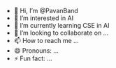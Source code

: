 - 👋 Hi, I’m @PavanBand
- 👀 I’m interested in AI
- 🌱 I’m currently learning CSE in AI
- 💞️ I’m looking to collaborate on ...
- 📫 How to reach me ...
- 😄 Pronouns: ...
- ⚡ Fun fact: ...

<!---
PavanBand/PavanBand is a ✨ special ✨ repository because its `README.md` (this file) appears on your GitHub profile.
You can click the Preview link to take a look at your changes.
--->
